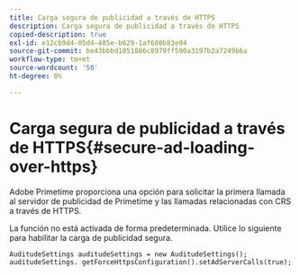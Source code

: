 ```yaml
---
title: Carga segura de publicidad a través de HTTPS
description: Carga segura de publicidad a través de HTTPS
copied-description: true
exl-id: e12cb9d4-05d4-485e-b629-1af680b83e04
source-git-commit: be43bbbd1051886c8979ff590a3197b2a7249b6a
workflow-type: tm+mt
source-wordcount: '50'
ht-degree: 0%

---
```


# Carga segura de publicidad a través de HTTPS{#secure-ad-loading-over-https}

Adobe Primetime proporciona una opción para solicitar la primera llamada al servidor de publicidad de Primetime y las llamadas relacionadas con CRS a través de HTTPS.

La función no está activada de forma predeterminada. Utilice lo siguiente para habilitar la carga de publicidad segura.

```
AuditudeSettings auditudeSettings = new AuditudeSettings(); 
auditudeSettings. getForceHttpsConfiguration().setAdServerCalls(true);
```
